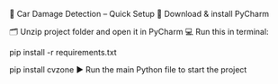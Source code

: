 🚗 Car Damage Detection – Quick Setup
🔽 Download & install PyCharm

🗂️ Unzip project folder and open it in PyCharm
💻 Run this in terminal:

pip install -r requirements.txt

pip install cvzone
▶️ Run the main Python file to start the project
